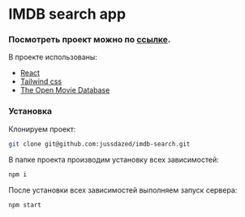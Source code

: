# IMDB search app


### Посмотреть проект можно по [ссылке](https://jussdazed.github.io/imdb-search).


В проекте использованы:

- [React](https://reactjs.org/)
- [Tailwind css](https://tailwindcss.com/)
- [The Open Movie Database](http://www.omdbapi.com/)


### Установка


Клонируем проект:
```sh
git clone git@github.com:jussdazed/imdb-search.git
```

В папке проекта производим установку всех зависимостей:
```sh
npm i
```

После установки всех зависимостей выполняем запуск сервера:

```sh
npm start
```


